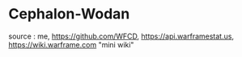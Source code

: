 # Cephalon-Wodan
source : me, https://github.com/WFCD, https://api.warframestat.us, https://wiki.warframe.com 
"mini wiki" 
